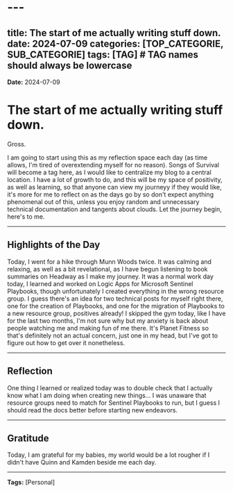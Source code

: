 # ---
title: The start of me actually writing stuff down.
date: 2024-07-09
categories: [TOP_CATEGORIE, SUB_CATEGORIE]
tags: [TAG]     # TAG names should always be lowercase
---
**Date:** 2024-07-09
# The start of me actually writing stuff down.

Gross.

I am going to start using this as my reflection space each day (as time allows, I'm tired of overextending myself for no reason).
Songs of Survival will become a tag here, as I would like to centralize my blog to a central location.
I have a lot of growth to do, and this will be my space of positivity, as well as learning, so that anyone can view my journeyy if they would like, it's more for me to reflect on as the days go by so don't expect anything phenomenal out of this, unless you enjoy random and unnecessary technical documentation and tangents about clouds.
Let the journey begin, here's to me.

---

## Highlights of the Day

Today, I went for a hike through Munn Woods twice. It was calming and relaxing, as well as a bit revelational, as I have begun listening to book summaries on Headway as I make my journey.
It was a normal work day today, I learned and worked on Logic Apps for Microsoft Sentinel Playbooks, though unfortunately I created everything in the wrong resource group.
 I guess there's an idea for two technical posts for myself right there, one for the creation of Playbooks, and one for the migration of Playbooks to a new resource group, positives already!
I skipped the gym today, like I have for the last two months, I'm not sure why but my anxiety is back about people watching me and making fun of me there. It's Planet Fitness so that's definitely not an actual concern, just one in my head, but I've got to figure out how to get over it nonetheless.

---

## Reflection

One thing I learned or realized today was to double check that I actually know what I am doing when creating new things... I was unaware that resource groups need to match for Sentinel Playbooks to run, but I guess I should read the docs better before starting new endeavors.

---

## Gratitude

Today, I am grateful for my babies, my world would be a lot rougher if I didn't have Quinn and Kamden beside me each day. 

---

**Tags:** [Personal]
